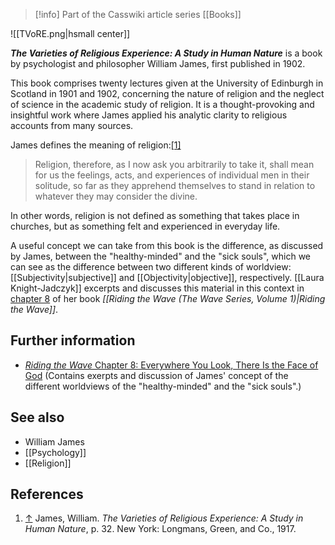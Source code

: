 > [!info] Part of the Casswiki article series [[Books]]

![[TVoRE.png|hsmall center]]


_**The Varieties of Religious Experience: A Study in Human Nature**_ is a book by psychologist and philosopher William James, first published in 1902.

This book comprises twenty lectures given at the University of Edinburgh in Scotland in 1901 and 1902, concerning the nature of religion and the neglect of science in the academic study of religion. It is a thought-provoking and insightful work where James applied his analytic clarity to religious accounts from many sources.

James defines the meaning of religion:[\[1\]](#cite_note-1)

> Religion, therefore, as I now ask you arbitrarily to take it, shall mean for us the feelings, acts, and experiences of individual men in their solitude, so far as they apprehend themselves to stand in relation to whatever they may consider the divine.

In other words, religion is not defined as something that takes place in churches, but as something felt and experienced in everyday life.

A useful concept we can take from this book is the difference, as discussed by James, between the "healthy-minded" and the "sick souls", which we can see as the difference between two different kinds of worldview: [[Subjectivity|subjective]] and [[Objectivity|objective]], respectively. [[Laura Knight-Jadczyk]] excerpts and discusses this material in this context in [chapter 8](http://cassiopaea.org/2010/05/08/the-wave-chapter-8-everywhere-you-look-there-is-the-face-of-god/) of her book _[[Riding the Wave (The Wave Series, Volume 1)|Riding the Wave]]_.

Further information
-------------------

*   [_Riding the Wave_ Chapter 8: Everywhere You Look, There Is the Face of God](http://cassiopaea.org/2010/05/08/the-wave-chapter-8-everywhere-you-look-there-is-the-face-of-god/) (Contains exerpts and discussion of James' concept of the different worldviews of the "healthy-minded" and the "sick souls".)

See also
--------

*   William James
*   [[Psychology]]
*   [[Religion]]

References
----------

1.  [↑](#cite_ref-1) James, William. _The Varieties of Religious Experience: A Study in Human Nature_, p. 32. New York: Longmans, Green, and Co., 1917.
